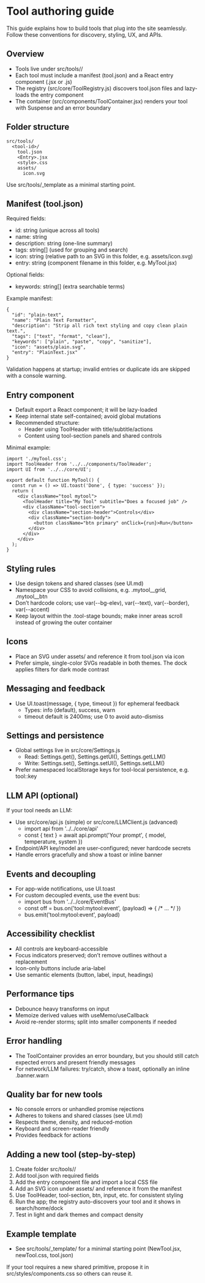 # Tool authoring guide

This guide explains how to build tools that plug into the site seamlessly. Follow these conventions for discovery, styling, UX, and APIs.

## Overview

- Tools live under src/tools/<tool-id>/
- Each tool must include a manifest (tool.json) and a React entry component (.jsx or .js)
- The registry (src/core/ToolRegistry.js) discovers tool.json files and lazy-loads the entry component
- The container (src/components/ToolContainer.jsx) renders your tool with Suspense and an error boundary

## Folder structure

    src/tools/
      <tool-id>/
        tool.json
        <Entry>.jsx
        <style>.css
        assets/
          icon.svg

Use src/tools/_template as a minimal starting point.

## Manifest (tool.json)

Required fields:
- id: string (unique across all tools)
- name: string
- description: string (one-line summary)
- tags: string[] (used for grouping and search)
- icon: string (relative path to an SVG in this folder, e.g. assets/icon.svg)
- entry: string (component filename in this folder, e.g. MyTool.jsx)

Optional fields:
- keywords: string[] (extra searchable terms)

Example manifest:

    {
      "id": "plain-text",
      "name": "Plain Text Formatter",
      "description": "Strip all rich text styling and copy clean plain text.",
      "tags": ["text", "format", "clean"],
      "keywords": ["plain", "paste", "copy", "sanitize"],
      "icon": "assets/plain.svg",
      "entry": "PlainText.jsx"
    }

Validation happens at startup; invalid entries or duplicate ids are skipped with a console warning.

## Entry component

- Default export a React component; it will be lazy-loaded
- Keep internal state self-contained; avoid global mutations
- Recommended structure:
  - Header using ToolHeader with title/subtitle/actions
  - Content using tool-section panels and shared controls

Minimal example:

    import './myTool.css';
    import ToolHeader from '../../components/ToolHeader';
    import UI from '../../core/UI';

    export default function MyTool() {
      const run = () => UI.toast('Done', { type: 'success' });
      return (
        <div className="tool mytool">
          <ToolHeader title="My Tool" subtitle="Does a focused job" />
          <div className="tool-section">
            <div className="section-header">Controls</div>
            <div className="section-body">
              <button className="btn primary" onClick={run}>Run</button>
            </div>
          </div>
        </div>
      );
    }

## Styling rules

- Use design tokens and shared classes (see UI.md)
- Namespace your CSS to avoid collisions, e.g. .mytool__grid, .mytool__btn
- Don’t hardcode colors; use var(--bg-elev), var(--text), var(--border), var(--accent)
- Keep layout within the .tool-stage bounds; make inner areas scroll instead of growing the outer container

## Icons

- Place an SVG under assets/ and reference it from tool.json via icon
- Prefer simple, single-color SVGs readable in both themes. The dock applies filters for dark mode contrast

## Messaging and feedback

- Use UI.toast(message, { type, timeout }) for ephemeral feedback
  - Types: info (default), success, warn
  - timeout default is 2400ms; use 0 to avoid auto-dismiss

## Settings and persistence

- Global settings live in src/core/Settings.js
  - Read: Settings.get(), Settings.getUI(), Settings.getLLM()
  - Write: Settings.set(), Settings.setUI(), Settings.setLLM()
- Prefer namespaced localStorage keys for tool-local persistence, e.g. tool:<tool-id>:key

## LLM API (optional)

If your tool needs an LLM:
- Use src/core/api.js (simple) or src/core/LLMClient.js (advanced)
  - import api from '../../core/api'
  - const { text } = await api.prompt('Your prompt', { model, temperature, system })
- Endpoint/API key/model are user-configured; never hardcode secrets
- Handle errors gracefully and show a toast or inline banner

## Events and decoupling

- For app-wide notifications, use UI.toast
- For custom decoupled events, use the event bus:
  - import bus from '../../core/EventBus'
  - const off = bus.on('tool:mytool:event', (payload) => { /* ... */ })
  - bus.emit('tool:mytool:event', payload)

## Accessibility checklist

- All controls are keyboard-accessible
- Focus indicators preserved; don’t remove outlines without a replacement
- Icon-only buttons include aria-label
- Use semantic elements (button, label, input, headings)

## Performance tips

- Debounce heavy transforms on input
- Memoize derived values with useMemo/useCallback
- Avoid re-render storms; split into smaller components if needed

## Error handling

- The ToolContainer provides an error boundary, but you should still catch expected errors and present friendly messages
- For network/LLM failures: try/catch, show a toast, optionally an inline .banner.warn

## Quality bar for new tools

- No console errors or unhandled promise rejections
- Adheres to tokens and shared classes (see UI.md)
- Respects theme, density, and reduced-motion
- Keyboard and screen-reader friendly
- Provides feedback for actions

## Adding a new tool (step-by-step)

1. Create folder src/tools/<tool-id>/
2. Add tool.json with required fields
3. Add the entry component file and import a local CSS file
4. Add an SVG icon under assets/ and reference it from the manifest
5. Use ToolHeader, tool-section, btn, input, etc. for consistent styling
6. Run the app; the registry auto-discovers your tool and it shows in search/home/dock
7. Test in light and dark themes and compact density

## Example template

- See src/tools/_template/ for a minimal starting point (NewTool.jsx, newTool.css, tool.json)

If your tool requires a new shared primitive, propose it in src/styles/components.css so others can reuse it.
